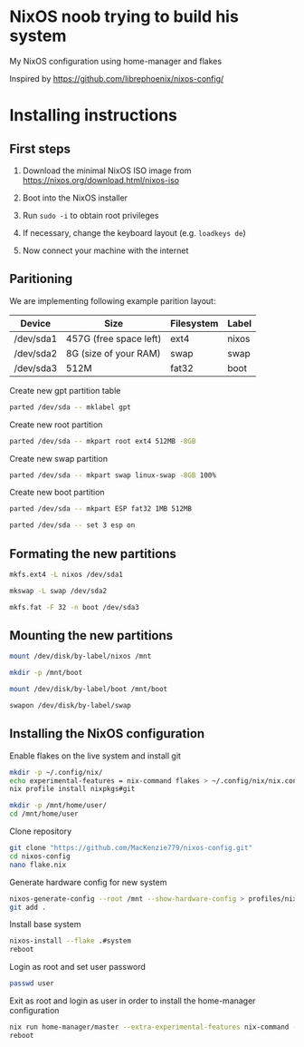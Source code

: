 # NixOS noob trying to build his system

My NixOS configuration using home-manager and flakes

Inspired by https://github.com/librephoenix/nixos-config/

# Installing instructions

## First steps

1. Download the minimal NixOS ISO image from https://nixos.org/download.html/nixos-iso

2. Boot into the NixOS installer

3. Run `sudo -i` to obtain root privileges

4. If necessary, change the keyboard layout (e.g. `loadkeys de`)

5. Now connect your machine with the internet

## Paritioning

We are implementing following example parition layout:

| Device    | Size                   | Filesystem | Label |
| --------- | ---------------------- | ---------- | ----- |
| /dev/sda1 | 457G (free space left) | ext4       | nixos |
| /dev/sda2 | 8G (size of your RAM)  | swap       | swap  |
| /dev/sda3 | 512M                   | fat32      | boot  |

Create new gpt partition table

```bash
parted /dev/sda -- mklabel gpt
```

Create new root partition

```bash
parted /dev/sda -- mkpart root ext4 512MB -8GB
```

Create new swap partition

```bash
parted /dev/sda -- mkpart swap linux-swap -8GB 100%
```

Create new boot partition

```bash
parted /dev/sda -- mkpart ESP fat32 1MB 512MB
```

```bash
parted /dev/sda -- set 3 esp on
```

## Formating the new partitions

```bash
mkfs.ext4 -L nixos /dev/sda1
```

```bash
mkswap -L swap /dev/sda2
```

```bash
mkfs.fat -F 32 -n boot /dev/sda3
```

## Mounting the new partitions

```bash
mount /dev/disk/by-label/nixos /mnt
```

```bash
mkdir -p /mnt/boot
```

```bash
mount /dev/disk/by-label/boot /mnt/boot
```

```bash
swapon /dev/disk/by-label/swap
```

## Installing the NixOS configuration

Enable flakes on the live system and install git

```bash
mkdir -p ~/.config/nix/
echo experimental-features = nix-command flakes > ~/.config/nix/nix.conf
nix profile install nixpkgs#git
```

```bash
mkdir -p /mnt/home/user/
cd /mnt/home/user
```

Clone repository

```bash
git clone "https://github.com/MacKenzie779/nixos-config.git"
cd nixos-config
nano flake.nix
```

Generate hardware config for new system

```bash
nixos-generate-config --root /mnt --show-hardware-config > profiles/nixdesk/hardware-configuration.nix
git add .
```

Install base system

```bash
nixos-install --flake .#system
reboot
```

Login as root and set user password

```bash
passwd user
```
Exit as root and login as user in order to install the home-manager configuration

```bash
nix run home-manager/master --extra-experimental-features nix-command --extra-experimental-fetaures flakes -- switch --flake ./nixos-config#user
reboot
```
